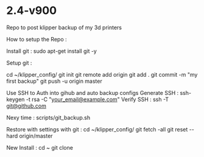# 2.4-v900
Repo to post klipper backup of my 3d printers

How to setup the Repo :

Install git :
sudo apt-get install git -y

Setup git :

cd ~/klipper_config/
git init
git remote add origin <Your-GitHub-Repo-URL>
git add .
git commit -m "my first backup"
git push -u origin master

Use SSH to Auth into gihub and auto backup configs 
Generate SSH :
ssh-keygen -t rsa -C "your_email@example.com"
Verify SSH :
ssh -T git@github.com

Nexy time : 
scripts/git_backup.sh

Restore with settings with git :
cd ~/klipper_config/
git fetch -all
git reset --hard origin/master

New Install :
cd ~
git clone <Your-GitHub-Repo-URL>
